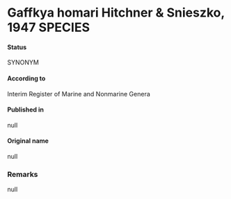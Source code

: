 # Gaffkya homari Hitchner & Snieszko, 1947 SPECIES

#### Status
SYNONYM

#### According to
Interim Register of Marine and Nonmarine Genera

#### Published in
null

#### Original name
null

### Remarks
null